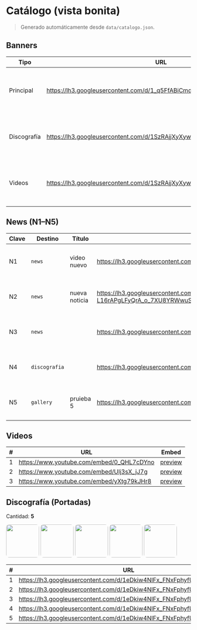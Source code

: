# Catálogo (vista bonita)

> Generado automáticamente desde `data/catalogo.json`.

## Banners

| Tipo | URL | Vista |
|---|---|---|
| Principal | https://lh3.googleusercontent.com/d/1_q5FfABiCmduY6kQBic3l6vjLBHgb5d4 | <img src="https://lh3.googleusercontent.com/d/1_q5FfABiCmduY6kQBic3l6vjLBHgb5d4" alt="" width="120" height="120" style="object-fit:cover;border-radius:8px;" /> |
| Discografía | https://lh3.googleusercontent.com/d/1SzRAjjXyXywwqmuSsQQbwI0VY6mMoqmV | <img src="https://lh3.googleusercontent.com/d/1SzRAjjXyXywwqmuSsQQbwI0VY6mMoqmV" alt="" width="120" height="120" style="object-fit:cover;border-radius:8px;" /> |
| Videos | https://lh3.googleusercontent.com/d/1SzRAjjXyXywwqmuSsQQbwI0VY6mMoqmV | <img src="https://lh3.googleusercontent.com/d/1SzRAjjXyXywwqmuSsQQbwI0VY6mMoqmV" alt="" width="120" height="120" style="object-fit:cover;border-radius:8px;" /> |

## News (N1–N5)

| Clave | Destino | Título | Imagen | Preview |
|---|---|---|---|---|
| N1 | `news` | video nuevo | https://lh3.googleusercontent.com/d/1InezyX6mwvLtCIWFvhCFnyqNXyiUH6I0 | <img src="https://lh3.googleusercontent.com/d/1InezyX6mwvLtCIWFvhCFnyqNXyiUH6I0" alt="" width="90" height="90" style="object-fit:cover;border-radius:8px;" /> |
| N2 | `news` | nueva noticia | https://lh3.googleusercontent.com/d/1kR-L16rAPgLFyQrA_o_7XU8YRWwuSJQm | <img src="https://lh3.googleusercontent.com/d/1kR-L16rAPgLFyQrA_o_7XU8YRWwuSJQm" alt="" width="90" height="90" style="object-fit:cover;border-radius:8px;" /> |
| N3 | `news` |  | https://lh3.googleusercontent.com/d/1C4jTpxogAGK_wO6rPH9Te0cQmb11LXE3 | <img src="https://lh3.googleusercontent.com/d/1C4jTpxogAGK_wO6rPH9Te0cQmb11LXE3" alt="" width="90" height="90" style="object-fit:cover;border-radius:8px;" /> |
| N4 | `discografia` |  | https://lh3.googleusercontent.com/d/1u4WjVPJ4070E25egyL3q6s4Bjq4LRiVj | <img src="https://lh3.googleusercontent.com/d/1u4WjVPJ4070E25egyL3q6s4Bjq4LRiVj" alt="" width="90" height="90" style="object-fit:cover;border-radius:8px;" /> |
| N5 | `gallery` | pruieba 5 | https://lh3.googleusercontent.com/d/1u4WjVPJ4070E25egyL3q6s4Bjq4LRiVj | <img src="https://lh3.googleusercontent.com/d/1u4WjVPJ4070E25egyL3q6s4Bjq4LRiVj" alt="" width="90" height="90" style="object-fit:cover;border-radius:8px;" /> |

## Videos

| # | URL | Embed |
|---|---|---|
| 1 | https://www.youtube.com/embed/0_QHL7cDYno | [preview](https://www.youtube.com/embed/0_QHL7cDYno) |
| 2 | https://www.youtube.com/embed/Ulj3sX_jJ7g | [preview](https://www.youtube.com/embed/Ulj3sX_jJ7g) |
| 3 | https://www.youtube.com/embed/yXtg79kJHr8 | [preview](https://www.youtube.com/embed/yXtg79kJHr8) |

## Discografía (Portadas)

Cantidad: **5**

<img src="https://lh3.googleusercontent.com/d/1eDkiw4NlFx_FNxFphyfUss04FBWdS0np" alt="" width="90" height="90" style="object-fit:cover;border-radius:8px;" /> <img src="https://lh3.googleusercontent.com/d/1eDkiw4NlFx_FNxFphyfUss04FBWdS0np" alt="" width="90" height="90" style="object-fit:cover;border-radius:8px;" /> <img src="https://lh3.googleusercontent.com/d/1eDkiw4NlFx_FNxFphyfUss04FBWdS0np" alt="" width="90" height="90" style="object-fit:cover;border-radius:8px;" /> <img src="https://lh3.googleusercontent.com/d/1eDkiw4NlFx_FNxFphyfUss04FBWdS0np" alt="" width="90" height="90" style="object-fit:cover;border-radius:8px;" /> <img src="https://lh3.googleusercontent.com/d/1eDkiw4NlFx_FNxFphyfUss04FBWdS0np" alt="" width="90" height="90" style="object-fit:cover;border-radius:8px;" />

| # | URL |
|---|---|
| 1 | https://lh3.googleusercontent.com/d/1eDkiw4NlFx_FNxFphyfUss04FBWdS0np |
| 2 | https://lh3.googleusercontent.com/d/1eDkiw4NlFx_FNxFphyfUss04FBWdS0np |
| 3 | https://lh3.googleusercontent.com/d/1eDkiw4NlFx_FNxFphyfUss04FBWdS0np |
| 4 | https://lh3.googleusercontent.com/d/1eDkiw4NlFx_FNxFphyfUss04FBWdS0np |
| 5 | https://lh3.googleusercontent.com/d/1eDkiw4NlFx_FNxFphyfUss04FBWdS0np |


